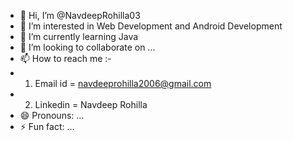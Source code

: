 - 👋 Hi, I’m @NavdeepRohilla03
- 👀 I’m interested in Web Development and Android Development
- 🌱 I’m currently learning Java
- 💞️ I’m looking to collaborate on ...
- 📫 How to reach me :-
- 1) Email id = navdeeprohilla2006@gmail.com
- 2) Linkedin = Navdeep Rohilla
- 😄 Pronouns: ...
- ⚡ Fun fact: ...

<!---
NavdeepRohilla03/NavdeepRohilla03 is a ✨ special ✨ repository because its `README.md` (this file) appears on your GitHub profile.
You can click the Preview link to take a look at your changes.
--->
